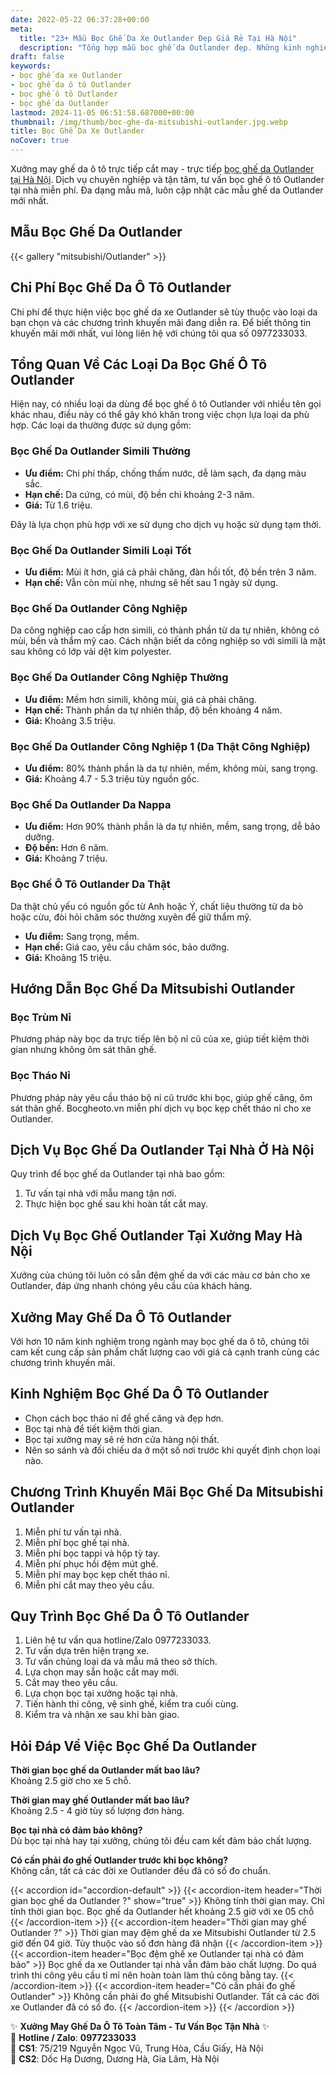 ```yaml
---
date: 2022-05-22 06:37:28+00:00
meta:
  title: "23+ Mẫu Bọc Ghế Da Xe Outlander Đẹp Giá Rẻ Tại Hà Nội"
  description: "Tổng hợp mẫu bọc ghế da Outlander đẹp. Những kinh nghiệm bọc ghế ô tô Outlander. Chương trình khuyến mãi bọc ghế Mitsubishi Outlander. Bảng giá bọc ghế da xe Outlander."
draft: false
keywords:
- bọc ghế da xe Outlander
- bọc ghế da ô tô Outlander
- bọc ghế ô tô Outlander
- bọc ghế da Outlander
lastmod: 2024-11-05 06:51:58.687000+00:00
thumbnail: /img/thumb/boc-ghe-da-mitsubishi-outlander.jpg.webp
title: Bọc Ghế Da Xe Outlander
noCover: true
---
```


Xưởng may ghế da ô tô trực tiếp cắt may - trực tiếp [bọc ghế da Outlander tại Hà Nội](https://bocgheoto.vn/mitsubishi/boc-ghe-da-xe-outlander.html/). Dịch vụ chuyên nghiệp và tận tâm, tư vấn bọc ghế ô tô Outlander tại nhà miễn phí. Đa dạng mẫu mã, luôn cập nhật các mẫu ghế da Outlander mới nhất.

## Mẫu Bọc Ghế Da Outlander
{{< gallery "mitsubishi/Outlander" >}}

## Chi Phí Bọc Ghế Da Ô Tô Outlander

Chi phí để thực hiện việc bọc ghế da xe Outlander sẽ tùy thuộc vào loại da bạn chọn và các chương trình khuyến mãi đang diễn ra. Để biết thông tin khuyến mãi mới nhất, vui lòng liên hệ với chúng tôi qua số 0977233033.

## Tổng Quan Về Các Loại Da Bọc Ghế Ô Tô Outlander

Hiện nay, có nhiều loại da dùng để bọc ghế ô tô Outlander với nhiều tên gọi khác nhau, điều này có thể gây khó khăn trong việc chọn lựa loại da phù hợp. Các loại da thường được sử dụng gồm:

### Bọc Ghế Da Outlander Simili Thường

- **Ưu điểm:** Chi phí thấp, chống thấm nước, dễ làm sạch, đa dạng màu sắc.
- **Hạn chế:** Da cứng, có mùi, độ bền chỉ khoảng 2-3 năm.
- **Giá:** Từ 1.6 triệu.

Đây là lựa chọn phù hợp với xe sử dụng cho dịch vụ hoặc sử dụng tạm thời.

### Bọc Ghế Da Outlander Simili Loại Tốt

- **Ưu điểm:** Mùi ít hơn, giá cả phải chăng, đàn hồi tốt, độ bền trên 3 năm.
- **Hạn chế:** Vẫn còn mùi nhẹ, nhưng sẽ hết sau 1 ngày sử dụng.

### Bọc Ghế Da Outlander Công Nghiệp

Da công nghiệp cao cấp hơn simili, có thành phần từ da tự nhiên, không có mùi, bền và thẩm mỹ cao. Cách nhận biết da công nghiệp so với simili là mặt sau không có lớp vải dệt kim polyester.

### Bọc Ghế Da Outlander Công Nghiệp Thường

- **Ưu điểm:** Mềm hơn simili, không mùi, giá cả phải chăng.
- **Hạn chế:** Thành phần da tự nhiên thấp, độ bền khoảng 4 năm.
- **Giá:** Khoảng 3.5 triệu.

### Bọc Ghế Da Outlander Công Nghiệp 1 (Da Thật Công Nghiệp)

- **Ưu điểm:** 80% thành phần là da tự nhiên, mềm, không mùi, sang trọng.
- **Giá:** Khoảng 4.7 - 5.3 triệu tùy nguồn gốc.

### Bọc Ghế Da Outlander Da Nappa

- **Ưu điểm:** Hơn 90% thành phần là da tự nhiên, mềm, sang trọng, dễ bảo dưỡng.
- **Độ bền:** Hơn 6 năm.
- **Giá:** Khoảng 7 triệu.

### Bọc Ghế Ô Tô Outlander Da Thật

Da thật chủ yếu có nguồn gốc từ Anh hoặc Ý, chất liệu thường từ da bò hoặc cừu, đòi hỏi chăm sóc thường xuyên để giữ thẩm mỹ.

- **Ưu điểm:** Sang trọng, mềm.
- **Hạn chế:** Giá cao, yêu cầu chăm sóc, bảo dưỡng.
- **Giá:** Khoảng 15 triệu.

## Hướng Dẫn Bọc Ghế Da Mitsubishi Outlander

### Bọc Trùm Nỉ

Phương pháp này bọc da trực tiếp lên bộ nỉ cũ của xe, giúp tiết kiệm thời gian nhưng không ôm sát thân ghế.

### Bọc Tháo Nỉ

Phương pháp này yêu cầu tháo bộ nỉ cũ trước khi bọc, giúp ghế căng, ôm sát thân ghế. Bocgheoto.vn miễn phí dịch vụ bọc kẹp chết tháo nỉ cho xe Outlander.

## Dịch Vụ Bọc Ghế Da Outlander Tại Nhà Ở Hà Nội

Quy trình để bọc ghế da Outlander tại nhà bao gồm:
1. Tư vấn tại nhà với mẫu mang tận nơi.
2. Thực hiện bọc ghế sau khi hoàn tất cắt may.

## Dịch Vụ Bọc Ghế Outlander Tại Xưởng May Hà Nội

Xưởng của chúng tôi luôn có sẵn đệm ghế da với các màu cơ bản cho xe Outlander, đáp ứng nhanh chóng yêu cầu của khách hàng.

## Xưởng May Ghế Da Ô Tô Outlander

Với hơn 10 năm kinh nghiệm trong ngành may bọc ghế da ô tô, chúng tôi cam kết cung cấp sản phẩm chất lượng cao với giá cả cạnh tranh cùng các chương trình khuyến mãi.

## Kinh Nghiệm Bọc Ghế Da Ô Tô Outlander

- Chọn cách bọc tháo nỉ để ghế căng và đẹp hơn.
- Bọc tại nhà để tiết kiệm thời gian.
- Bọc tại xưởng may sẽ rẻ hơn cửa hàng nội thất.
- Nên so sánh và đối chiếu da ở một số nơi trước khi quyết định chọn loại nào.

## Chương Trình Khuyến Mãi Bọc Ghế Da Mitsubishi Outlander

1. Miễn phí tư vấn tại nhà.
2. Miễn phí bọc ghế tại nhà.
3. Miễn phí bọc tappi và hộp tỳ tay.
4. Miễn phí phục hồi đệm mút ghế.
5. Miễn phí may bọc kẹp chết tháo nỉ.
6. Miễn phí cắt may theo yêu cầu.

## Quy Trình Bọc Ghế Da Ô Tô Outlander

1. Liên hệ tư vấn qua hotline/Zalo 0977233033.
2. Tư vấn dựa trên hiện trạng xe.
3. Tư vấn chủng loại da và mẫu mã theo sở thích.
4. Lựa chọn may sẵn hoặc cắt may mới.
5. Cắt may theo yêu cầu.
6. Lựa chọn bọc tại xưởng hoặc tại nhà.
7. Tiến hành thi công, vệ sinh ghế, kiểm tra cuối cùng.
8. Kiểm tra và nhận xe sau khi bàn giao.

## Hỏi Đáp Về Việc Bọc Ghế Da Outlander

**Thời gian bọc ghế da Outlander mất bao lâu?**  
Khoảng 2.5 giờ cho xe 5 chỗ.

**Thời gian may ghế Outlander mất bao lâu?**  
Khoảng 2.5 - 4 giờ tùy số lượng đơn hàng.

**Bọc tại nhà có đảm bảo không?**  
Dù bọc tại nhà hay tại xưởng, chúng tôi đều cam kết đảm bảo chất lượng.

**Có cần phải đo ghế Outlander trước khi bọc không?**  
Không cần, tất cả các đời xe Outlander đều đã có số đo chuẩn.

{{< accordion id="accordion-default" >}}
  {{< accordion-item header="Thời gian bọc ghế da Outlander ?" show="true" >}}
    Không tính thời gian may. Chỉ tính thời gian bọc. Bọc ghế da Outlander hết khoảng 2.5 giờ với xe 05 chỗ
  {{< /accordion-item >}}
  {{< accordion-item header="Thời gian may ghế Outlander ?" >}}
    Thời gian may đệm ghế da xe Mitsubishi Outlander từ 2.5 giờ đến 04 giờ. Tùy thuộc vào số đơn hàng đã nhận
  {{< /accordion-item >}}
  {{< accordion-item header="Bọc đệm ghế xe Outlander tại nhà có đảm bảo" >}}
    Bọc ghế da xe Outlander tại nhà vẫn đảm bảo chất lượng. Do quá trình thi công yêu cầu tỉ mỉ nên hoàn toàn làm thủ công bằng tay.
  {{< /accordion-item >}}
  {{< accordion-item header="Có cần phải đo ghế Outlander" >}}
    Không cần phải đo ghế Mitsubishi Outlander. Tất cả các đời xe Outlander đã có số đo.
  {{< /accordion-item >}}
{{< /accordion >}}

✨ **Xưởng May Ghế Da Ô Tô Toàn Tâm - Tư Vấn Bọc Tận Nhà** ✨  
📱 **Hotline / Zalo**: **0977233033**  
📍 **CS1**: 75/219 Nguyễn Ngọc Vũ, Trung Hòa, Cầu Giấy, Hà Nội  
📍 **CS2**: Dốc Hạ Dương, Dương Hà, Gia Lâm, Hà Nội
